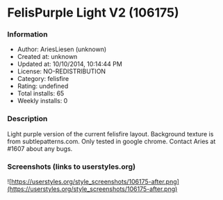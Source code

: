 # FelisPurple Light V2 (106175)

### Information
- Author: AriesLiesen (unknown)
- Created at: unknown
- Updated at: 10/10/2014, 10:14:44 PM
- License: NO-REDISTRIBUTION
- Category: felisfire
- Rating: undefined
- Total installs: 65
- Weekly installs: 0


### Description
Light purple version of the current felisfire layout. Background texture is from subtlepatterns.com. Only tested in google chrome. Contact Aries at #1607 about any bugs.


### Screenshots (links to userstyles.org)
![https://userstyles.org/style_screenshots/106175-after.png](https://userstyles.org/style_screenshots/106175-after.png)


